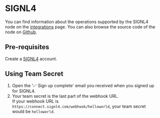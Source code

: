 # SIGNL4

You can find information about the operations supported by the SIGNL4 node on the [integrations](https://n8n.io/integrations/n8n-nodes-base.signl4) page. You can also browse the source code of the node on [Github](https://github.com/n8n-io/n8n/tree/master/packages/nodes-base/nodes/Signl4).

## Pre-requisites

Create a [SIGNL4](https://www.signl4.com/) account.

## Using Team Secret

1. Open the '✅ Sign up complete' email you received when you signed up for SIGNL4.
2. Your team secret is the last part of the webhook URL.  
If your webhook URL is `https://connect.signl4.com/webhook/helloworld`, your team secret would be `helloworld`.

